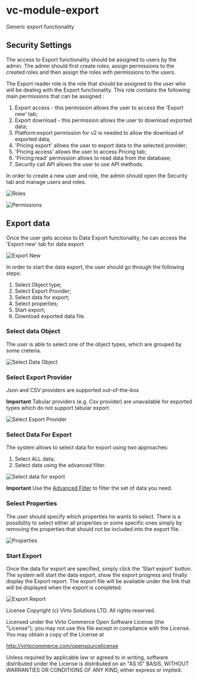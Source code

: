 # vc-module-export
Generic export functionality

## Security Settings

The access to Export functionality should be assigned to users by the admin. The admin should first create roles, assign permissions to the created roles and then assign the roles with permissions to the users.

The Export reader role is the role that should be assigned to the user who will be dealing with the Export functionality. This role contains the following main permissions that can be assigned :

1. Export access - this permission allows the user to access the 'Export new' tab;
1. Export download - this permission allows the user to download exported data;
1. Platform:export permission for v2 is needed to allow the download of exported data;
1. 'Pricing export' allows the user to export data to the selected provider;
1. 'Pricing access' allows the user to access Pricing tab;
1. 'Pricing:read' permission allows to read data from the database;
1. Security call API allows the user to use API methods.

In order to create a new user and role, the admin should open the Security tab and manage users and roles.

![Roles](docs/media/screen-roles.png)

![Permissions](docs/media/screen-permissions.png)

## Export data

Once the user gets access to Data Export functionality, he can access the 'Export new' tab for data export

![Export New](docs/media/screen-export-new.png)

In order to start the data export, the user should go through the following steps:

1. Select Object type;
1. Select Export Provider;
1. Select data for export;
1. Select properties;
1. Start export;
1. Download exported data file.

### Select data Object

The user is able to select one of the object types, which are grouped by some creteria.

![Select Data Object](docs/media/screen-select-data-objects.png)

### Select Export Provider

Json and CSV providers are supported out-of-the-box

**Important** Tabular providers (e.g. Csv provider) are unavailable for exported types which do not support tabular export.

![Select Export Provider](docs/media/screen-select-provider.png)

### Select Data For Export

The system allows to select data for export using two approaches:

1. Select ALL data;
1. Select data using the advanced filter.

![Select data for export](docs/media/screen-select-data-for-export.png)

**Important** Use the [Advanced Filter](/docs/advanced-filter.md) to filter the set of data you need.

### Select Properties

The user should specify which properties he wants to select. There is a possibility to select either all properties or some specific ones simply by removing the properties that should not be included into the export file.

![Properties](docs/media/screen-properties.png)

### Start Export

Once the data for export are specified, simply click the 'Start export' button. The system will start the data export, show the export progress and finally display the Export report.
The export file will be available under the link that will be displayed when the export is completed.

![Export Report](docs/media/screen-export-report.png)


License
Copyright (c) Virto Solutions LTD. All rights reserved.

Licensed under the Virto Commerce Open Software License (the "License"); you may not use this file except in compliance with the License. You may obtain a copy of the License at

http://virtocommerce.com/opensourcelicense

Unless required by applicable law or agreed to in writing, software distributed under the License is distributed on an "AS IS" BASIS, WITHOUT WARRANTIES OR CONDITIONS OF ANY KIND, either express or implied.
